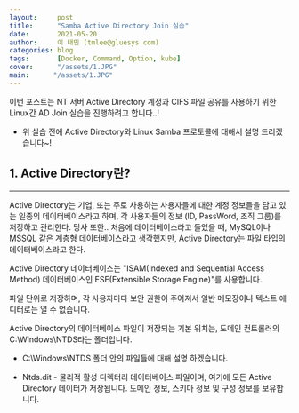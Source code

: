 ```yaml
---
layout:     post
title:      "Samba Active Directory Join 실습"
date:       2021-05-20 
author:     이 태민 (tmlee@gluesys.com)
categories: blog
tags:       [Docker, Command, Option, kube]
cover:      "/assets/1.JPG"
main:      "/assets/1.JPG"
---
```


이번 포스트는 NT 서버 Active Directory 계정과 CIFS 파일 공유를 사용하기 위한 Linux간 AD Join 실습을 진행하려고 합니다..!

* 위 실습 전에 Active Directory와 Linux Samba 프로토콜에 대해서 설명 드리겠습니다~!

## 1. Active Directory란?
----

Active Directory는 기업, 또는 주로 사용하는 사용자들에 대한 계정 정보들을 담고 있는 일종의 데이터베이스라고 하며, 각 사용자들의 정보 (ID, PassWord, 조직 그룹)를 저장하고 관리한다.
당사 또한.. 처음에 데이터베이스라고 들었을 때, MySQL이나 MSSQL 같은 계층형 데이터베이스라고 생각했지만, Active Directory는 파일 타입의 데이터베이스라고 한다.

Active Directory 데이터베이스는 "ISAM(Indexed and Sequential Access Method) 데이터베이스인 ESE(Extensible Storage Engine)"를 사용합니다.

파일 단위로 저장하며, 각 사용자마다 보안 권한이 주어져서 일반 메모장이나 텍스트 에디터로는 열 수 없습니다.

Active Directory의 데이터베이스 파일이 저장되는 기본 위치는, 도메인 컨트롤러의 C:\Windows\NTDS라는 폴더입니다.

* C:\Windows\NTDS 폴더 안의 파일들에 대해 설명 하겠습니다.

 * Ntds.dit - 물리적 활성 디렉터리 데이터베이스 파일이며, 여기에 모든 Active Directory 데이터가 저장됩니다. 도메인 정보, 스키마 정보 및 구성 정보를 보유합니다.
